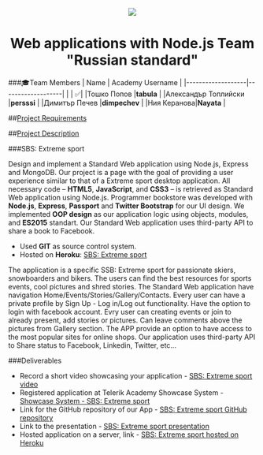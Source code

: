 <p align="center">
<a href="http://academy.telerik.com/">
<img src="https://camo.githubusercontent.com/08ecbe7b67d65cc7c6990787e2836b27b4296f2d/68747470733a2f2f7261772e6769746875622e636f6d2f666c65787472792f54656c6572696b2d41636164656d792f6d61737465722f50726f6772616d6d696e6725323077697468253230432532332f436f6465732f4f746865722f54656c6572696b2e706e67"/>
</a>

<h1 align="center">Web applications with Node.js Team "Russian standard"</h1>

###:mortar_board:Team Members
| Name              | Academy Username      	|
|-------------------|-------------------|
|                   | :white_check_mark:|
|Тошко Попов |__tabula__	        |
|Александър Топлийски |__persssi__	        |
|Димитър Печев |__dimpechev__ |	
|Ния Керанова|__Nayata__       	|	

##<a href="http://github.com/Web-APPs-Nodejs/Russian-standard/blob/master/Project-Requirements.md">Project Requirements</a>  

##<a href="./documentation/README.md">Project Description</a>  

###SBS: Extreme sport

Design and implement a Standard Web application using Node.js, Express and MongoDB. Our project is a page with the goal of providing a user experience similar to that of a Extreme sport desktop application. All necessary code – __HTML5__, __JavaScript__, and __CSS3__ – is retrieved as Standard Web application using Node.js.
Programmer bookstore was developed with __Node.js__, __Express__, __Passport__ and __Twitter Bootstrap__ for our UI design. We implemented __OOP design__ as our application logic using objects, modules, and __ES2015__ standart. Our Standard Web application uses third-party API to share a book to Facebook.

* Used __GIT__ as source control system. 
* Hosted on __Heroku__: <a href="https://extreme-sports.herokuapp.com">SBS: Extreme sport</a>


The application is a specific SSB: Extreme sport for passionate skiers, snowboarders and bikers. The users can find the best resources for sports events, cool pictures and shred stories. 
The Standard Web application have navigation Home/Events/Stories/Gallery/Contacts. Every user can have a private profile by Sign Up - Log in/Log out functionality. Have the option to login with facebook account. Evry user can creating events or join to already present, add stories or pictures. Can leave comments above the pictures from Gallery section. The APP provide an option to have access to the most popular sites for online shops. Our application uses third-party API to Share status to Facebook, Linkedin, Twitter, etc...

###Deliverables
  * Record a short video showcasing your application - <a href="#">SBS: Extreme sport video</a>
  * Registered application at Telerik Academy Showcase System - <a href="http://best.telerikacademy.com/projects/402/SBS-Extreme-sport">Showcase System - SBS: Extreme sport</a>
  * Link for the GitHub repository of our App - <a href="https://github.com/Web-APPs-Nodejs/Russian-standard">SBS: Extreme sport GitHub repository</a>
  * Link to the presentation - <a href="https://prezi.com/6myuqmxzst8y/team-quotrussian-standardquot/">SBS: Extreme sport presentation</a>
  * Hosted application on a server, link - <a href="https://extreme-sports.herokuapp.com/">SBS: Extreme sport hosted on Heroku</a>
